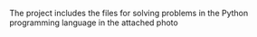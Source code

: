 
The project includes the files for solving problems in the Python programming language in the attached photo
